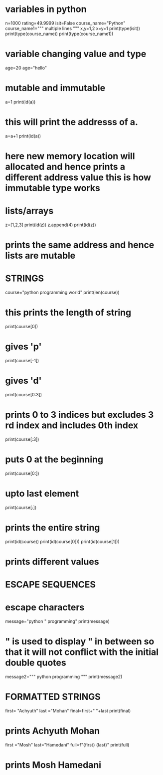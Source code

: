 # variables in python

n=1000
rating=49.9999
isit=False
course_name="Python"
course_name1="""
multiple
lines
"""
x,y=1,2
x=y=1
print(type(isit))
print(type(course_name))
print(type(course_name1))


# variable changing value and type
age=20
age="hello"  

# mutable and immutable

a=1
print(id(a))
# this will print the addresss of a.
a=a+1 
print(id(a))
# here new memory location will allocated and hence prints a different address value this is how immutable type works

# lists/arrays
z=[1,2,3]
print(id(z))
z.append(4)
print(id(z))
# prints the same address and hence lists are mutable

# STRINGS
course="python programming world"
print(len(course))
# this prints the length of string
print(course[0])
# gives 'p'
print(course[-1])
# gives 'd'
print(course[0:3])
# prints 0 to 3 indices but excludes 3 rd index and includes 0th index
print(course[:3])
# puts 0 at the beginning
print(course[0:])
# upto last element
print(course[:])
# prints the entire string
print(id(course))
print(id(course[0]))
print(id(course[1]))
# prints different values


# ESCAPE SEQUENCES
# escape characters
message="python \" programming"
print(message)
#  \" is used to display " in between so that it will not conflict with the initial double quotes
message2="""
python 
programming
"""
print(message2)

# FORMATTED STRINGS
first= "Achyuth"
last ="Mohan"
final=first+" "+last
print(final)
# prints Achyuth Mohan
first ="Mosh"
last="Hamedani"
full=f"{first} {last}"
print(full)
# prints Mosh Hamedani
